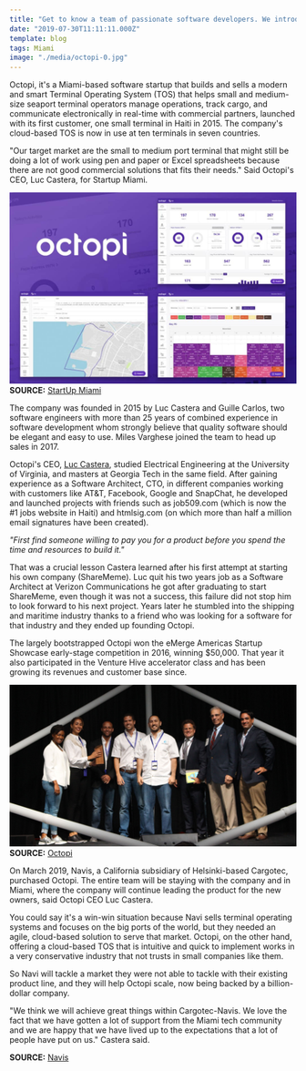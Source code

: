 ```yaml
---
title: "Get to know a team of passionate software developers. We introduce you to Octopi"
date: "2019-07-30T11:11:11.000Z"
template: blog
tags: Miami
image: "./media/octopi-0.jpg"
---
```


Octopi, it's a Miami-based software startup that builds and sells a modern and smart Terminal Operating System (TOS) that helps small and medium-size seaport terminal operators manage operations, track cargo, and communicate electronically in real-time with commercial partners, launched with its first customer, one small terminal in Haiti in 2015. The company's cloud-based TOS is now in use at ten terminals in seven countries.

"Our target market are the small to medium port terminal that might still be doing a lot of work using pen and paper or Excel spreadsheets because there are not good commercial solutions that fits their needs." Said Octopi's CEO, Luc Castera, for Startup Miami.

![software-development](./media/octopi-1.jpg)
**SOURCE:** [StartUp Miami](http://startup.miami/spotlight/octopi/)

The company was founded in 2015 by Luc Castera and Guille Carlos, two software engineers with more than 25 years of combined experience in software development whom strongly believe that quality software should be elegant and easy to use. Miles Varghese joined the team to head up sales in 2017.

Octopi's CEO, [Luc Castera](http://luccastera.com/resume/), studied Electrical Engineering at the University of Virginia, and masters at Georgia Tech in the same field. After gaining experience as a Software Architect, CTO, in different companies working with customers like AT&T, Facebook, Google and SnapChat, he developed and launched projects with friends such as job509.com (which is now the #1 jobs website in Haiti) and htmlsig.com (on which more than half a million email signatures have been created).

<title-2 align=centered>*"First find someone willing to pay you for a product before you spend the time and resources to build it."*</title-2>

That was a crucial lesson Castera learned after his first attempt at starting his own company (ShareMeme). Luc quit his two years job as a Software Architect at Verizon Communications he got after graduating to start ShareMeme, even though it was not a success, this failure did not stop him to look forward to his next project. Years later he stumbled into the shipping and maritime industry thanks to a friend who was looking for a software for that industry and they ended up founding Octopi.


The largely bootstrapped Octopi won the eMerge Americas Startup Showcase early-stage competition in 2016, winning $50,000. That year it also participated in the Venture Hive accelerator class and has been growing its revenues and customer base since.

![software-development](./media/octopi-2.jpg)
**SOURCE:** [Octopi](https://octopi.co/about_us)

On March 2019,  Navis, a California subsidiary of Helsinki-based Cargotec,  purchased Octopi.  The entire team will be staying with the company and in Miami, where the company will continue leading the product for the new owners, said Octopi CEO Luc Castera.

You could say it's a win-win situation because Navi sells terminal operating systems and focuses on the big ports of the world, but they needed an agile, cloud-based solution to serve that market.  Octopi, on the other hand,  offering a cloud-based TOS that is intuitive and quick to implement works in a very conservative industry that not trusts in small companies like them.

So Navi will tackle a market they were not able to tackle with their existing product line, and they will help Octopi scale, now being backed by a billion-dollar company.

"We think we will achieve great things within Cargotec-Navis. We love the fact that we have gotten a lot of support from the Miami tech community and we are happy that we have lived up to the expectations that a lot of people have put on us." Castera said.

**SOURCE:** [Navis](https://www.navis.com/en/about/news-events/news/exit-miamis-octopi-acquired-by-cargotec-subsidiary.-whats-ahead-for-octopi/)

